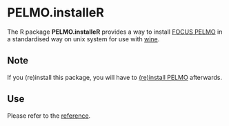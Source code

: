 # PELMO.installeR

The R package **PELMO.installeR** provides a way to install 
[FOCUS PELMO](http://esdac.jrc.ec.europa.eu/projects/pelmo)
in a standardised way on unix system for use with 
[wine](https://www.winehq.org).

## Note

If you (re)install this package, you will have to 
[(re)install PELMO](http://jranke.github.io/PELMO.installeR/reference/install_PELMO.html) afterwards.

## Use

Please refer to the [reference](http://jranke.github.io/PELMO.installeR/reference/index.html).
